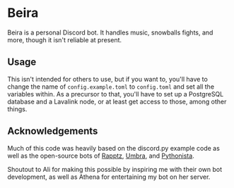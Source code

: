 # Beira

Beira is a personal Discord bot. It handles music, snowballs fights, and more, though it isn't reliable at present.

## Usage

This isn't intended for others to use, but if you want to, you'll have to change the name of `config.example.toml` to `config.toml` and set all the variables within. As a precursor to that, you'll have to set up a PostgreSQL database and a Lavalink node, or at least get access to those, among other things.

## Acknowledgements
Much of this code was heavily based on the discord.py example code as well as the open-source bots of 
[Rapptz](https://github.com/Rapptz/RoboDanny), [Umbra](https://github.com/AbstractUmbra/Mipha), and 
[Pythonista](https://github.com/PythonistaGuild/Pythonista-Bot/).

Shoutout to Ali for making this possible by inspiring me with their own bot development, as well as Athena for entertaining my bot on her server.
